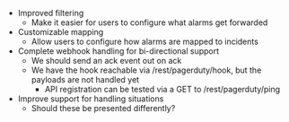* Improved filtering
   * Make it easier for users to configure what alarms get forwarded
* Customizable mapping
   * Allow users to configure how alarms are mapped to incidents
* Complete webhook handling for bi-directional support
   * We should send an ack event out on ack
   * We have the hook reachable via /rest/pagerduty/hook, but the payloads are not handled yet
      * API registration can be tested via a GET to /rest/pagerduty/ping
* Improve support for handling situations
  * Should these be presented differently?